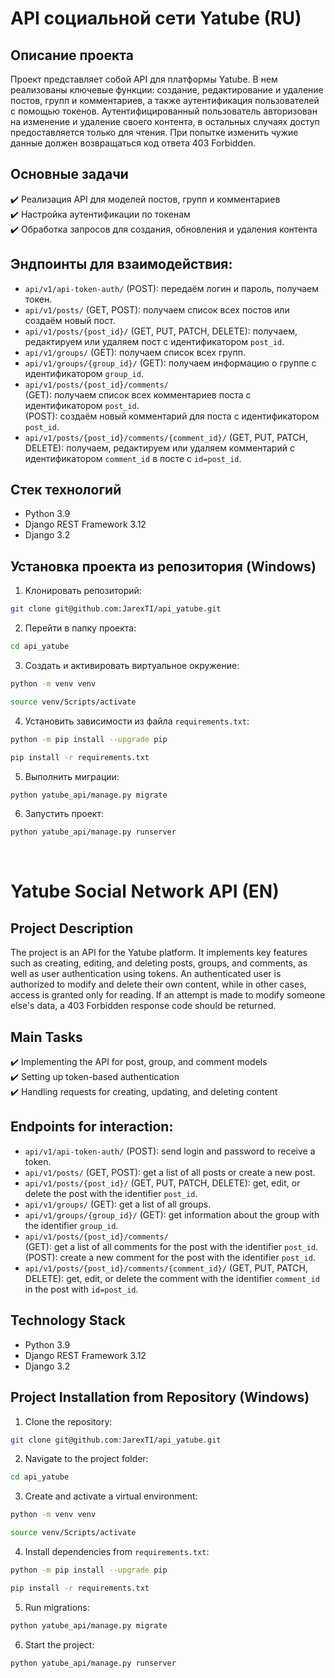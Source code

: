 # API социальной сети Yatube (RU)

Описание проекта
---
Проект представляет собой API для платформы Yatube. В нем реализованы ключевые функции: создание, редактирование и удаление постов, групп и комментариев, а также аутентификация пользователей с помощью токенов. Аутентифицированный пользователь авторизован на изменение и удаление своего контента, в остальных случаях доступ предоставляется только для чтения. При попытке изменить чужие данные должен возвращаться код ответа 403 Forbidden.

Основные задачи
---
✔️ Реализация API для моделей постов, групп и комментариев  
✔️ Настройка аутентификации по токенам  
✔️ Обработка запросов для создания, обновления и удаления контента

Эндпоинты для взаимодействия:
---
- `api/v1/api-token-auth/` (POST): передаём логин и пароль, получаем токен.   
- `api/v1/posts/` (GET, POST): получаем список всех постов или создаём новый пост.   
- `api/v1/posts/{post_id}/` (GET, PUT, PATCH, DELETE): получаем, редактируем или удаляем пост с идентификатором `post_id`.   
- `api/v1/groups/` (GET): получаем список всех групп.   
- `api/v1/groups/{group_id}/` (GET): получаем информацию о группе с идентификатором `group_id`.  
- `api/v1/posts/{post_id}/comments/`  
(GET): получаем список всех комментариев поста с идентификатором `post_id`.  
(POST): создаём новый комментарий для поста с идентификатором `post_id`.  
- `api/v1/posts/{post_id}/comments/{comment_id}/` (GET, PUT, PATCH, DELETE): получаем, редактируем или удаляем комментарий с идентификатором `comment_id` в посте с `id=post_id`.

Стек технологий
---
- Python 3.9
- Django REST Framework 3.12
- Django 3.2

Установка проекта из репозитория (Windows)
---
1. Клонировать репозиторий:
```bash
git clone git@github.com:JarexTI/api_yatube.git
```
2. Перейти в папку проекта:
```bash
cd api_yatube
```
3. Создать и активировать виртуальное окружение:
```bash
python -m venv venv

source venv/Scripts/activate
```
4. Установить зависимости из файла `requirements.txt`:
```bash
python -m pip install --upgrade pip

pip install -r requirements.txt
```
5. Выполнить миграции:
```bash
python yatube_api/manage.py migrate
```
6. Запустить проект:
```bash
python yatube_api/manage.py runserver
```
<br>

# Yatube Social Network API (EN)

Project Description
---
The project is an API for the Yatube platform. It implements key features such as creating, editing, and deleting posts, groups, and comments, as well as user authentication using tokens. An authenticated user is authorized to modify and delete their own content, while in other cases, access is granted only for reading. If an attempt is made to modify someone else's data, a 403 Forbidden response code should be returned.

Main Tasks
---
✔️ Implementing the API for post, group, and comment models  
✔️ Setting up token-based authentication  
✔️ Handling requests for creating, updating, and deleting content

Endpoints for interaction:
---
- `api/v1/api-token-auth/` (POST): send login and password to receive a token.  
- `api/v1/posts/` (GET, POST): get a list of all posts or create a new post.  
- `api/v1/posts/{post_id}/` (GET, PUT, PATCH, DELETE): get, edit, or delete the post with the identifier `post_id`.  
- `api/v1/groups/` (GET): get a list of all groups.  
- `api/v1/groups/{group_id}/` (GET): get information about the group with the identifier `group_id`.  
- `api/v1/posts/{post_id}/comments/`  
  (GET): get a list of all comments for the post with the identifier `post_id`.  
  (POST): create a new comment for the post with the identifier `post_id`.  
- `api/v1/posts/{post_id}/comments/{comment_id}/` (GET, PUT, PATCH, DELETE): get, edit, or delete the comment with the identifier `comment_id` in the post with `id=post_id`.

Technology Stack
---
- Python 3.9
- Django REST Framework 3.12
- Django 3.2

## Project Installation from Repository (Windows)

1. Clone the repository:

```bash
git clone git@github.com:JarexTI/api_yatube.git
```

2. Navigate to the project folder:

```bash
cd api_yatube
```

3. Create and activate a virtual environment:

```bash
python -m venv venv

source venv/Scripts/activate
```

4. Install dependencies from `requirements.txt`:

```bash
python -m pip install --upgrade pip

pip install -r requirements.txt
```

5. Run migrations:

```bash
python yatube_api/manage.py migrate
```

6. Start the project:

```bash
python yatube_api/manage.py runserver
```
